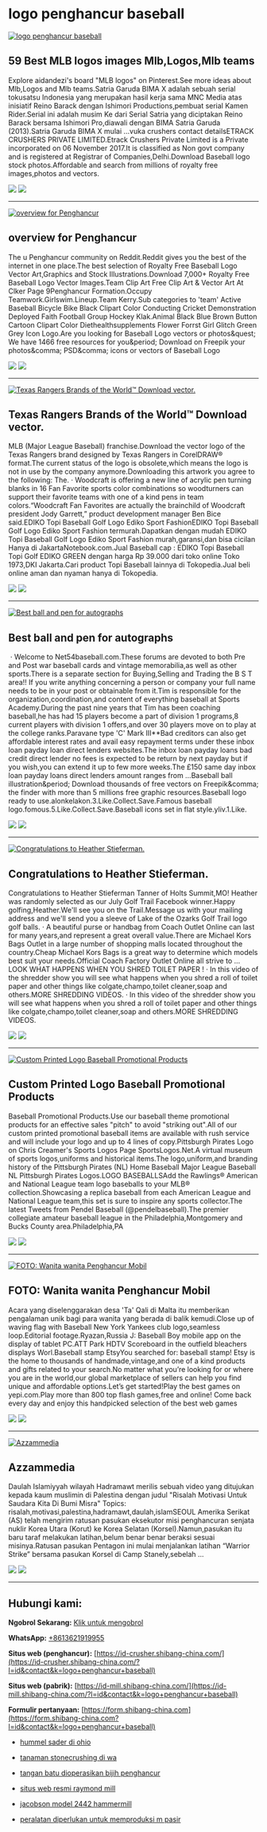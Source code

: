 # logo penghancur baseball

<a href="https://swt.shibang-china.com/?l=id&img&k=logo+penghancur+baseball" target="_blank">![logo penghancur baseball](http://static.shibang-china.com/all-800x300/415.jpg)</a>

## 59 Best MLB logos images Mlb,Logos,Mlb teams
Explore aidandezi's board &quot;MLB logos&quot; on Pinterest.See more ideas about Mlb,Logos and Mlb teams.Satria Garuda BIMA X adalah sebuah serial tokusatsu Indonesia yang merupakan hasil kerja sama MNC Media atas inisiatif Reino Barack dengan Ishimori Productions,pembuat serial Kamen Rider.Serial ini adalah musim Ke dari Serial Satria yang diciptakan Reino Barack bersama Ishimori Pro,diawali dengan BIMA Satria Garuda (2013).Satria Garuda BIMA X mulai …vuka crushers contact detailsETRACK CRUSHERS PRIVATE LIMITED.Etrack Crushers Private Limited is a Private incorporated on 06 November 2017.It is classified as Non govt company and is registered at Registrar of Companies,Delhi.Download Baseball logo stock photos.Affordable and search from millions of royalty free images,photos and vectors.


<a href="https://whatsapp.shibangsoft.com/WhatsApp.php" target="_blank" title="WhatsApp">![](http://static.shibang-china.com/icon/whatsapp.png)</a> <a href="https://swt.shibang-china.com/?l=id&icon&k=logo+penghancur+baseball" target="_blank">![](http://static.shibang-china.com/icon/chat-id.png)</a>

---

<a href="https://swt.shibang-china.com/?l=id&img&k=logo+penghancur+baseball" target="_blank">![overview for Penghancur](http://static.shibang-china.com/all-800x300/779.jpg)</a>

## overview for Penghancur
The u Penghancur community on Reddit.Reddit gives you the best of the internet in one place.The best selection of Royalty Free Baseball Logo Vector Art,Graphics and Stock Illustrations.Download 7,000+ Royalty Free Baseball Logo Vector Images.Team Clip Art Free Clip Art &amp; Vector Art At Clker Page 9Penghancur Formation.Occupy Teamwork.Girlswim.Lineup.Team Kerry.Sub categories to 'team' Active Baseball Bicycle Bike Black Clipart Color Conducting Cricket Demonstration Deployed Faith Football Group Hockey Klak.Animal Black Blue Brown Button Cartoon Clipart Color Diethealthsupplements Flower Forrst Girl Glitch Green Grey Icon Logo.Are you looking for Baseball Logo vectors or photos&amp;quest; We have 1466 free resources for you&amp;period; Download on Freepik your photos&amp;comma; PSD&amp;comma; icons or vectors of Baseball Logo


<a href="https://whatsapp.shibangsoft.com/WhatsApp.php" target="_blank" title="WhatsApp">![](http://static.shibang-china.com/icon/whatsapp.png)</a> <a href="https://swt.shibang-china.com/?l=id&icon&k=logo+penghancur+baseball" target="_blank">![](http://static.shibang-china.com/icon/chat-id.png)</a>

---

<a href="https://swt.shibang-china.com/?l=id&img&k=logo+penghancur+baseball" target="_blank">![Texas Rangers Brands of the World™ Download vector.](http://static.shibang-china.com/all-800x300/930.jpg)</a>

## Texas Rangers Brands of the World™ Download vector.
MLB (Major League Baseball) franchise.Download the vector logo of the Texas Rangers brand designed by Texas Rangers in CorelDRAW&#174; format.The current status of the logo is obsolete,which means the logo is not in use by the company anymore.Downloading this artwork you agree to the following: The.&nbsp;&#0183;&#32;Woodcraft is offering a new line of acrylic pen turning blanks in 16 Fan Favorite sports color combinations so woodturners can support their favorite teams with one of a kind pens in team colors.“Woodcraft Fan Favorites are actually the brainchild of Woodcraft president Jody Garrett,” product development manager Ben Bice said.EDIKO Topi Baseball Golf Logo Ediko Sport FashionEDIKO Topi Baseball Golf Logo Ediko Sport Fashion termurah.Dapatkan dengan mudah EDIKO Topi Baseball Golf Logo Ediko Sport Fashion murah,garansi,dan bisa cicilan Hanya di JakartaNotebook.com.Jual Baseball cap : EDIKO Topi Baseball Topi Golf EDIKO GREEN dengan harga Rp 39.000 dari toko online Toko 1973,DKI Jakarta.Cari product Topi Baseball lainnya di Tokopedia.Jual beli online aman dan nyaman hanya di Tokopedia.


<a href="https://whatsapp.shibangsoft.com/WhatsApp.php" target="_blank" title="WhatsApp">![](http://static.shibang-china.com/icon/whatsapp.png)</a> <a href="https://swt.shibang-china.com/?l=id&icon&k=logo+penghancur+baseball" target="_blank">![](http://static.shibang-china.com/icon/chat-id.png)</a>

---

<a href="https://swt.shibang-china.com/?l=id&img&k=logo+penghancur+baseball" target="_blank">![Best ball and pen for autographs](http://static.shibang-china.com/all-800x300/1477.jpg)</a>

## Best ball and pen for autographs
&nbsp;&#0183;&#32;Welcome to Net54baseball.com.These forums are devoted to both Pre and Post war baseball cards and vintage memorabilia,as well as other sports.There is a separate section for Buying,Selling and Trading the B S T area!! If you write anything concerning a person or company your full name needs to be in your post or obtainable from it.Tim is responsible for the organization,coordination,and content of everything baseball at Sports Academy.During the past nine years that Tim has been coaching baseball,he has had 15 players become a part of division 1 programs,8 current players with division 1 offers,and over 30 players move on to play at the college ranks.Paravane type 'C' Mark III**Bad creditors can also get affordable interest rates and avail easy repayment terms under these inbox loan payday loan direct lenders websites.The inbox loan payday loans bad credit direct lender no fees is expected to be return by next payday but if you wish,you can extend it up to few more weeks.The &#163;150 same day inbox loan payday loans direct lenders amount ranges from …Baseball ball illustration&amp;period; Download thousands of free vectors on Freepik&amp;comma; the finder with more than 5 millions free graphic resources.Baseball logo ready to use.alonkelakon.3.Like.Collect.Save.Famous baseball logo.fomous.5.Like.Collect.Save.Baseball icons set in flat style.yliv.1.Like.


<a href="https://whatsapp.shibangsoft.com/WhatsApp.php" target="_blank" title="WhatsApp">![](http://static.shibang-china.com/icon/whatsapp.png)</a> <a href="https://swt.shibang-china.com/?l=id&icon&k=logo+penghancur+baseball" target="_blank">![](http://static.shibang-china.com/icon/chat-id.png)</a>

---

<a href="https://swt.shibang-china.com/?l=id&img&k=logo+penghancur+baseball" target="_blank">![Congratulations to Heather Stieferman.](http://static.shibang-china.com/all-800x300/726.jpg)</a>

## Congratulations to Heather Stieferman.
Congratulations to Heather Stieferman Tanner of Holts Summit,MO! Heather was randomly selected as our July Golf Trail Facebook winner.Happy golfing,Heather.We'll see you on the Trail.Message us with your mailing address and we'll send you a sleeve of Lake of the Ozarks Golf Trail logo golf balls.&nbsp;&#0183;&#32;A beautiful purse or handbag from Coach Outlet Online can last for many years,and represent a great overall value.There are Michael Kors Bags Outlet in a large number of shopping malls located throughout the country.Cheap Michael Kors Bags is a great way to determine which models best suit your needs.Official Coach Factory Outlet Online all strive to …LOOK WHAT HAPPENS WHEN YOU SHRED TOILET PAPER !&nbsp;&#0183;&#32;In this video of the shredder show you will see what happens when you shred a roll of toilet paper and other things like colgate,champo,toilet cleaner,soap and others.MORE SHREDDING VIDEOS.&nbsp;&#0183;&#32;In this video of the shredder show you will see what happens when you shred a roll of toilet paper and other things like colgate,champo,toilet cleaner,soap and others.MORE SHREDDING VIDEOS.


<a href="https://whatsapp.shibangsoft.com/WhatsApp.php" target="_blank" title="WhatsApp">![](http://static.shibang-china.com/icon/whatsapp.png)</a> <a href="https://swt.shibang-china.com/?l=id&icon&k=logo+penghancur+baseball" target="_blank">![](http://static.shibang-china.com/icon/chat-id.png)</a>

---

<a href="https://swt.shibang-china.com/?l=id&img&k=logo+penghancur+baseball" target="_blank">![Custom Printed Logo Baseball Promotional Products](http://static.shibang-china.com/all-800x300/1418.jpg)</a>

## Custom Printed Logo Baseball Promotional Products
Baseball Promotional Products.Use our baseball theme promotional products for an effective sales &quot;pitch&quot; to avoid &quot;striking out&quot;.All of our custom printed promotional baseball items are available with rush service and will include your logo and up to 4 lines of copy.Pittsburgh Pirates Logo on Chris Creamer's Sports Logos Page SportsLogos.Net.A virtual museum of sports logos,uniforms and historical items.The logo,uniform,and branding history of the Pittsburgh Pirates (NL) Home Baseball Major League Baseball NL Pittsburgh Pirates Logos.LOGO BASEBALLSAdd the Rawlings&#174; American and National League team logo baseballs to your MLB&#174; collection.Showcasing a replica baseball from each American League and National League team,this set is sure to inspire any sports collector.The latest Tweets from Pendel Baseball (@pendelbaseball).The premier collegiate amateur baseball league in the Philadelphia,Montgomery and Bucks County area.Philadelphia,PA


<a href="https://whatsapp.shibangsoft.com/WhatsApp.php" target="_blank" title="WhatsApp">![](http://static.shibang-china.com/icon/whatsapp.png)</a> <a href="https://swt.shibang-china.com/?l=id&icon&k=logo+penghancur+baseball" target="_blank">![](http://static.shibang-china.com/icon/chat-id.png)</a>

---

<a href="https://swt.shibang-china.com/?l=id&img&k=logo+penghancur+baseball" target="_blank">![FOTO: Wanita wanita Penghancur Mobil](http://static.shibang-china.com/all-800x300/1515.jpg)</a>

## FOTO: Wanita wanita Penghancur Mobil
Acara yang diselenggarakan desa 'Ta' Qali di Malta itu memberikan pengalaman unik bagi para wanita yang berada di balik kemudi.Close up of waving flag with Baseball New York Yankees club logo,seamless loop.Editorial footage.Ryazan,Russia J: Baseball Boy mobile app on the display of tablet PC.ATT Park HDTV Scoreboard in the outfield bleachers displays Worl.Baseball stamp EtsyYou searched for: baseball stamp! Etsy is the home to thousands of handmade,vintage,and one of a kind products and gifts related to your search.No matter what you’re looking for or where you are in the world,our global marketplace of sellers can help you find unique and affordable options.Let’s get started!Play the best games on yepi.com.Play more than 800 top flash games,free and online! Come back every day and enjoy this handpicked selection of the best web games


<a href="https://whatsapp.shibangsoft.com/WhatsApp.php" target="_blank" title="WhatsApp">![](http://static.shibang-china.com/icon/whatsapp.png)</a> <a href="https://swt.shibang-china.com/?l=id&icon&k=logo+penghancur+baseball" target="_blank">![](http://static.shibang-china.com/icon/chat-id.png)</a>

---

<a href="https://swt.shibang-china.com/?l=id&img&k=logo+penghancur+baseball" target="_blank">![Azzammedia](http://static.shibang-china.com/all-800x300/618.jpg)</a>

## Azzammedia
Daulah Islamiyyah wilayah Hadramawt merilis sebuah video yang ditujukan kepada kaum muslimin di Palestina dengan judul &quot;Risalah Motivasi Untuk Saudara Kita Di Bumi Misra&quot; Topics: risalah,motivasi,palestina,hadramawt,daulah,islamSEOUL Amerika Serikat (AS) telah mengirim ratusan pasukan eksekutor misi penghancuran senjata nuklir Korea Utara (Korut) ke Korea Selatan (Korsel).Namun,pasukan itu baru taraf melakukan latihan,belum benar benar beraksi sesuai misinya.Ratusan pasukan Pentagon ini mulai menjalankan latihan “Warrior Strike” bersama pasukan Korsel di Camp Stanely,sebelah …

<a href="https://whatsapp.shibangsoft.com/WhatsApp.php" target="_blank" title="WhatsApp">![](http://static.shibang-china.com/icon/whatsapp.png)</a> <a href="https://swt.shibang-china.com/?l=id&icon&k=logo+penghancur+baseball" target="_blank">![](http://static.shibang-china.com/icon/chat-id.png)</a>

---
## Hubungi kami:

**Ngobrol Sekarang:** [Klik untuk mengobrol](https://swt.shibang-china.com?l=id&contact&k=logo+penghancur+baseball)

**WhatsApp:**  [+8613621919955](https://whatsapp.shibangsoft.com/WhatsApp.php)

**Situs web (penghancur):** [https://id-crusher.shibang-china.com/](https://id-crusher.shibang-china.com/?l=id&contact&k=logo+penghancur+baseball)

**Situs web (pabrik):** [https://id-mill.shibang-china.com/](https://id-mill.shibang-china.com/?l=id&contact&k=logo+penghancur+baseball)

**Formulir pertanyaan:** [https://form.shibang-china.com](https://form.shibang-china.com?l=id&contact&k=logo+penghancur+baseball)

* [hummel sader di ohio](../41/hummel%20sader%20di%20ohio.md)

* [tanaman stonecrushing di wa](../42/tanaman%20stonecrushing%20di%20wa.md)

* [tangan batu dioperasikan bijih penghancur](../41/tangan%20batu%20dioperasikan%20bijih%20penghancur.md)

* [situs web resmi raymond mill](../50/situs%20web%20resmi%20raymond%20mill.md)

* [jacobson model 2442 hammermill](../41/jacobson%20model%202442%20hammermill.md)

* [peralatan diperlukan untuk memproduksi m pasir](../48/peralatan%20diperlukan%20untuk%20memproduksi%20m%20pasir.md)